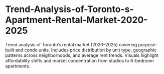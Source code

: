 # Trend-Analysis-of-Toronto-s-Apartment-Rental-Market-2020-2025
Trend analysis of Toronto’s rental market (2020–2025) covering purpose-built and condo units. Includes price distribution by unit type, geographic patterns across neighborhoods, and average rent trends. Visuals highlight affordability shifts and market concentration from studios to 6-bedroom apartments.
